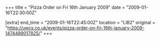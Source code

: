 +++
title = "Pizza Order on Fri 16th January 2009"
date = "2009-01-16T22:30:00Z"

[extra]
end_time = "2009-01-16T22:45:00Z"
location = "LIB2"
original = "https://uwcs.co.uk/events/pizza-order-on-fri-16th-january-2009-1474489017825/"
+++



